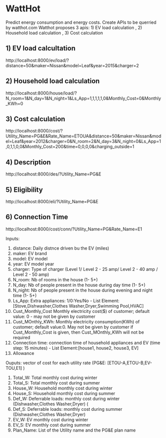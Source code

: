 # WattHot
Predict energy consumption and energy costs. Create APIs to be querried by watthot.com
Watthot proposes 3 apis: 1) EV load calculation , 2) Household load calculation , 3) Cost calculation 

<Rest-API>

##  1) EV load calcultation
http://localhost:8000/ev/load/?distance=50&maker=Nissan&model=Leaf&year=2015&charger=2

## 2) Household load calculation
http://localhost:8000/house/load/?N_room=1&N_day=1&N_night=1&Ls_App=1,1,1,1,1,0&Monthly_Cost=0&Monthly_KWh=0

## 3) Cost calculation
http://localhost:8000/cost/?Utility_Name=PG&E&Rate_Name=ETOUA&distance=50&maker=Nissan&model=Leaf&year=2012&charger=0&N_room=2&N_day=3&N_night=0&Ls_App=1,0,1,1,0,0&Monthly_Cost=200&time=0,0,0,0&charging_outside=1

## 4) Description 
http://localhost:8000/des/?Utility_Name=PG&E

## 5) Eligibility
http://localhost:8000/eli/?Utility_Name=PG&E

## 6) Connection Time
http://localhost:8000/cost/conn/?Utility_Name=PG&Rate_Name=E1

<p>Inputs:</p>
<ol>
<li>distance: Daily distnce driven bu the EV (miles)</li>
<li>maker: EV brand</li>
<li>model: EV model</li>
<li>year: EV model year</li>
<li>charger: Type of charger (Level 1/ Level 2 - 25 amp/ Level 2 - 40 amp / Level 2 - 50 amp) </li>
<li> N_room: Nb of rooms in the house (1- 5+)</li>
<li> N_day: Nb of people present in the house during day time (1- 5+)</li>
<li> N_night: Nb of people present in the house during evening and night time  (1- 5+)</li>
<li>Ls_App: Extra appliances: 1/0:Yes/No - List Element:[Stove,Dishwasher,Clothes Washer,Dryer,Swimming Pool,HVAC] </li>
<li> Cust_Monthly_Cost Monthly electricity cost($) of customer; default value: 0 - may not be given by customer </li>
<li> Cust_MOnthly_KWh: Monthly electricity consumption(KWh) of customer; default value:0. May not be given by customer if Cust_Monthly_Cost is given, then Cust_MOnthly_KWh will not be required </li>
<li>Connection time: connection time of household appliances and EV (time step: 15 minutes) - List Element:[house1, house2, house3, EV] </li>
<li>Allowance </li>
</ol>
<p>Ouputs: vector of cost for each utility rate (PG&E: [ETOU-A,ETOU-B,EV-TOU,E1] )</p>
<ol>
<li>Total_W: Total monthly cost during winter</li>
<li>Total_S: Total monthly cost during summer</li>
<li>House_W: Household monthly cost during winter</li>
<li>House_S: Household monthly cost during summer</li>
<li>Def_W: Deferrable loads: monthly cost during winter (Dishwasher,Clothes Washer,Dryer) (</li>
<li>Def_S: Deferrable loads: monthly cost during summer (Dishwasher,Clothes Washer,Dryer) </li>
<li>EV_W: EV monthly cost during winter</li>
<li>EV_S: EV monthly cost during summer</li>
<li>Plan_Name: List of the Utility name and the PG&E plan name</li>
</ol>

